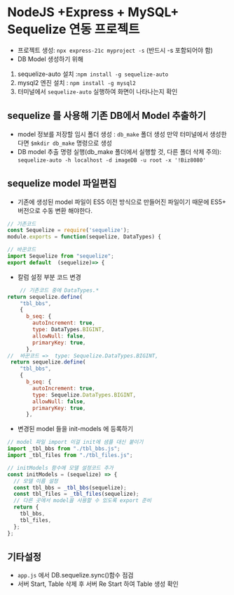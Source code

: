 # NodeJS +Express + MySQL+ Sequelize 연동 프로젝트

- 프로젝트 생성: `npx express-21c myproject -s` (반드시 -s 포함되어야 함)
- DB Model 생성하기 위해

1. sequelize-auto 설치 :`npm install -g sequelize-auto`
2. mysql2 엔진 설치 : `npm install -g mysql2`
3. 터미널에서 `sequelize-auto` 실행하여 화면이 나타나는지 확인

## sequelize 를 사용해 기존 DB에서 Model 추출하기

- model 정보를 저장할 임시 폴더 생성 : `db_make` 폴더 생성
  만약 터미널에서 생성한다면 `$mkdir db_make` 명령으로 생성
- DB model 추출 명령 실행(db_make 폴더에서 실행할 것, 다른 폴더 삭제 주의): `sequelize-auto -h localhost -d imageDB -u root -x '!Biz8080'`

## sequelize model 파일편집

- 기존에 생성된 model 파일이 ES5 이전 방식으로 만들어진 파일이기 때문에 ES5+ 버전으로 수동 변환 해야한다.

```js
// 기존코드
const Sequelize = require('sequelize');
module.exports = function(sequelize, DataTypes) {

// 바꾼코드
import Sequelize from "sequelize";
export default  (sequelize)=> {
```

- 칼럼 설정 부분 코드 변경

```js
    // 기존코드 중에 DataTypes.*
return sequelize.define(
    "tbl_bbs",
    {
      b_seq: {
        autoIncrement: true,
        type: DataTypes.BIGINT,
        allowNull: false,
        primaryKey: true,
      },
//  바꾼코드 =>  type: Sequelize.DataTypes.BIGINT,
 return sequelize.define(
    "tbl_bbs",
    {
      b_seq: {
        autoIncrement: true,
        type: Sequelize.DataTypes.BIGINT,
        allowNull: false,
        primaryKey: true,
      },

```

- 변경된 model 들을 init-models 에 등록하기

```js
// model 파일 import 이걸 init에 샘플 대신 붙이기
import _tbl_bbs from "./tbl_bbs.js";
import _tbl_files from "./tbl_files.js";

// initModels 함수에 모델 설정코드 추가
const initModels = (sequelize) => {
  // 모델 이름 설정
  const tbl_bbs = _tbl_bbs(sequelize);
  const tbl_files = _tbl_files(sequelize);
  // 다른 곳에서 model을 사용할 수 있도록 export 준비
  return {
    tbl_bbs,
    tbl_files,
  };
};
```

## 기타설정

- `app.js` 에서 DB.sequelize.sync()함수 점검
- 서버 Start, Table 삭제 후 서버 Re Start 하여 Table 생성 확인
